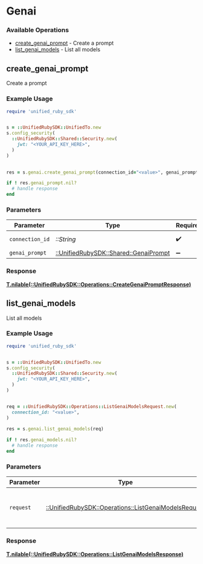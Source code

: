 # Genai


### Available Operations

* [create_genai_prompt](#create_genai_prompt) - Create a prompt
* [list_genai_models](#list_genai_models) - List all models

## create_genai_prompt

Create a prompt

### Example Usage

```ruby
require 'unified_ruby_sdk'


s = ::UnifiedRubySDK::UnifiedTo.new
s.config_security(
  ::UnifiedRubySDK::Shared::Security.new(
    jwt: "<YOUR_API_KEY_HERE>",
  )
)

    
res = s.genai.create_genai_prompt(connection_id="<value>", genai_prompt=::UnifiedRubySDK::Shared::GenaiPrompt.new())

if ! res.genai_prompt.nil?
  # handle response
end

```



### Parameters

| Parameter                                                                   | Type                                                                        | Required                                                                    | Description                                                                 |
| --------------------------------------------------------------------------- | --------------------------------------------------------------------------- | --------------------------------------------------------------------------- | --------------------------------------------------------------------------- |
| `connection_id`                                                             | *::String*                                                                  | :heavy_check_mark:                                                          | ID of the connection                                                        |
| `genai_prompt`                                                              | [::UnifiedRubySDK::Shared::GenaiPrompt](../../models/shared/genaiprompt.md) | :heavy_minus_sign:                                                          | N/A                                                                         |


### Response

**[T.nilable(::UnifiedRubySDK::Operations::CreateGenaiPromptResponse)](../../models/operations/creategenaipromptresponse.md)**


## list_genai_models

List all models

### Example Usage

```ruby
require 'unified_ruby_sdk'


s = ::UnifiedRubySDK::UnifiedTo.new
s.config_security(
  ::UnifiedRubySDK::Shared::Security.new(
    jwt: "<YOUR_API_KEY_HERE>",
  )
)


req = ::UnifiedRubySDK::Operations::ListGenaiModelsRequest.new(
  connection_id: "<value>",
)
    
res = s.genai.list_genai_models(req)

if ! res.genai_models.nil?
  # handle response
end

```



### Parameters

| Parameter                                                                                                 | Type                                                                                                      | Required                                                                                                  | Description                                                                                               |
| --------------------------------------------------------------------------------------------------------- | --------------------------------------------------------------------------------------------------------- | --------------------------------------------------------------------------------------------------------- | --------------------------------------------------------------------------------------------------------- |
| `request`                                                                                                 | [::UnifiedRubySDK::Operations::ListGenaiModelsRequest](../../models/operations/listgenaimodelsrequest.md) | :heavy_check_mark:                                                                                        | The request object to use for the request.                                                                |


### Response

**[T.nilable(::UnifiedRubySDK::Operations::ListGenaiModelsResponse)](../../models/operations/listgenaimodelsresponse.md)**

